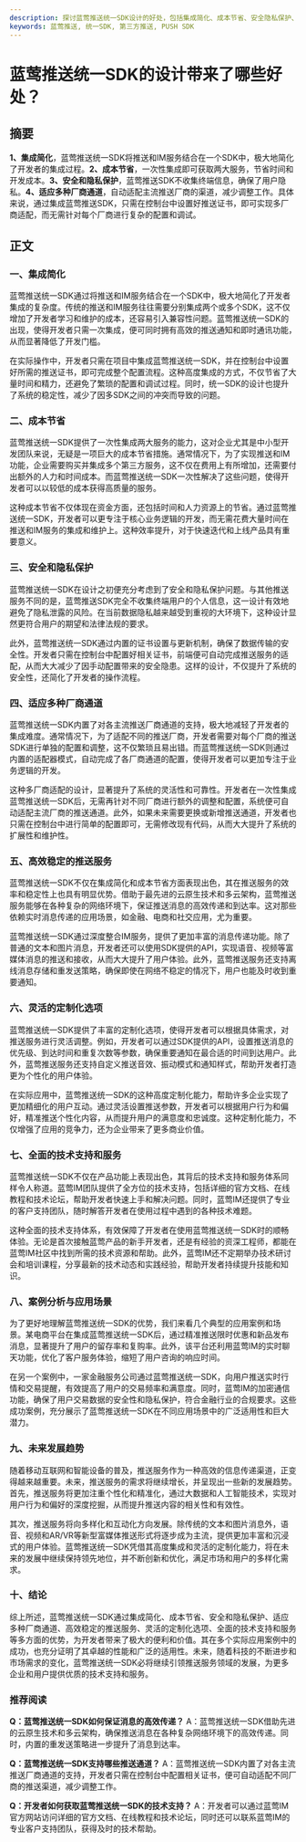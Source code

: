 ```yaml
---
description: 探讨蓝莺推送统一SDK设计的好处，包括集成简化、成本节省、安全隐私保护、适应多种通道，以及案例分析和应用场景
keywords: 蓝莺推送, 统一SDK, 第三方推送, PUSH SDK
---
```

# 蓝莺推送统一SDK的设计带来了哪些好处？

## 摘要

**1、集成简化**，蓝莺推送统一SDK将推送和IM服务结合在一个SDK中，极大地简化了开发者的集成过程。**2、成本节省**，一次性集成即可获取两大服务，节省时间和开发成本。**3、安全和隐私保护**，蓝莺推送SDK不收集终端信息，确保了用户隐私。**4、适应多种厂商通道**，自动适配主流推送厂商的渠道，减少调整工作。具体来说，通过集成蓝莺推送SDK，只需在控制台中设置好推送证书，即可实现多厂商适配，而无需针对每个厂商进行复杂的配置和调试。

## 正文

### 一、集成简化

蓝莺推送统一SDK通过将推送和IM服务结合在一个SDK中，极大地简化了开发者集成的复杂度。传统的推送和IM服务往往需要分别集成两个或多个SDK，这不仅增加了开发者学习和维护的成本，还容易引入兼容性问题。蓝莺推送统一SDK的出现，使得开发者只需一次集成，便可同时拥有高效的推送通知和即时通讯功能，从而显著降低了开发门槛。

在实际操作中，开发者只需在项目中集成蓝莺推送统一SDK，并在控制台中设置好所需的推送证书，即可完成整个配置流程。这种高度集成的方式，不仅节省了大量时间和精力，还避免了繁琐的配置和调试过程。同时，统一SDK的设计也提升了系统的稳定性，减少了因多SDK之间的冲突而导致的问题。

### 二、成本节省

蓝莺推送统一SDK提供了一次性集成两大服务的能力，这对企业尤其是中小型开发团队来说，无疑是一项巨大的成本节省措施。通常情况下，为了实现推送和IM功能，企业需要购买并集成多个第三方服务，这不仅在费用上有所增加，还需要付出额外的人力和时间成本。而蓝莺推送统一SDK一次性解决了这些问题，使得开发者可以以较低的成本获得高质量的服务。

这种成本节省不仅体现在资金方面，还包括时间和人力资源上的节省。通过蓝莺推送统一SDK，开发者可以更专注于核心业务逻辑的开发，而无需花费大量时间在推送和IM服务的集成和维护上。这种效率提升，对于快速迭代和上线产品具有重要意义。

### 三、安全和隐私保护

蓝莺推送统一SDK在设计之初便充分考虑到了安全和隐私保护问题。与其他推送服务不同的是，蓝莺推送SDK完全不收集终端用户的个人信息，这一设计有效地避免了隐私泄露的风险。在当前数据隐私越来越受到重视的大环境下，这种设计显然更符合用户的期望和法律法规的要求。

此外，蓝莺推送统一SDK通过内置的证书设置与更新机制，确保了数据传输的安全性。开发者只需在控制台中配置好相关证书，前端便可自动完成推送服务的适配，从而大大减少了因手动配置带来的安全隐患。这样的设计，不仅提升了系统的安全性，还简化了开发者的操作流程。

### 四、适应多种厂商通道

蓝莺推送统一SDK内置了对各主流推送厂商通道的支持，极大地减轻了开发者的集成难度。通常情况下，为了适配不同的推送厂商，开发者需要对每个厂商的推送SDK进行单独的配置和调整，这不仅繁琐且易出错。而蓝莺推送统一SDK则通过内置的适配器模式，自动完成了各厂商通道的配置，使得开发者可以更加专注于业务逻辑的开发。

这种多厂商适配的设计，显著提升了系统的灵活性和可靠性。开发者在一次性集成蓝莺推送统一SDK后，无需再针对不同厂商进行额外的调整和配置，系统便可自动适配主流厂商的推送通道。此外，如果未来需要更换或新增推送通道，开发者也只需在控制台中进行简单的配置即可，无需修改现有代码，从而大大提升了系统的扩展性和维护性。

### 五、高效稳定的推送服务

蓝莺推送统一SDK不仅在集成简化和成本节省方面表现出色，其在推送服务的效率和稳定性上也具有明显优势。借助于最先进的云原生技术和多云架构，蓝莺推送服务能够在各种复杂的网络环境下，保证推送消息的高效传递和到达率。这对那些依赖实时消息传递的应用场景，如金融、电商和社交应用，尤为重要。

蓝莺推送统一SDK通过深度整合IM服务，提供了更加丰富的消息传递功能。除了普通的文本和图片消息，开发者还可以使用SDK提供的API，实现语音、视频等富媒体消息的推送和接收，从而大大提升了用户体验。此外，蓝莺推送服务还支持离线消息存储和重发送策略，确保即使在网络不稳定的情况下，用户也能及时收到重要通知。

### 六、灵活的定制化选项

蓝莺推送统一SDK提供了丰富的定制化选项，使得开发者可以根据具体需求，对推送服务进行灵活调整。例如，开发者可以通过SDK提供的API，设置推送消息的优先级、到达时间和重复次数等参数，确保重要通知在最合适的时间到达用户。此外，蓝莺推送服务还支持自定义推送音效、振动模式和通知样式，帮助开发者打造更为个性化的用户体验。

在实际应用中，蓝莺推送统一SDK的这种高度定制化能力，帮助许多企业实现了更加精细化的用户互动。通过灵活设置推送参数，开发者可以根据用户行为和偏好，精准推送个性化内容，从而提升用户的满意度和忠诚度。这种定制化能力，不仅增强了应用的竞争力，还为企业带来了更多商业价值。

### 七、全面的技术支持和服务

蓝莺推送统一SDK不仅在产品功能上表现出色，其背后的技术支持和服务体系同样令人称道。蓝莺IM团队提供了全方位的技术支持，包括详细的官方文档、在线教程和技术论坛，帮助开发者快速上手和解决问题。同时，蓝莺IM还提供了专业的客户支持团队，随时解答开发者在使用过程中遇到的各种技术难题。

这种全面的技术支持体系，有效保障了开发者在使用蓝莺推送统一SDK时的顺畅体验。无论是首次接触蓝莺产品的新手开发者，还是有经验的资深工程师，都能在蓝莺IM社区中找到所需的技术资源和帮助。此外，蓝莺IM还不定期举办技术研讨会和培训课程，分享最新的技术动态和实践经验，帮助开发者持续提升技能和知识。

### 八、案例分析与应用场景

为了更好地理解蓝莺推送统一SDK的优势，我们来看几个典型的应用案例和场景。某电商平台在集成蓝莺推送统一SDK后，通过精准推送限时优惠和新品发布消息，显著提升了用户的留存率和复购率。此外，该平台还利用蓝莺IM的实时聊天功能，优化了客户服务体验，缩短了用户咨询的响应时间。

在另一个案例中，一家金融服务公司通过蓝莺推送统一SDK，向用户推送实时行情和交易提醒，有效提高了用户的交易频率和满意度。同时，蓝莺IM的加密通信功能，确保了用户交易数据的安全性和隐私保护，符合金融行业的合规要求。这些成功案例，充分展示了蓝莺推送统一SDK在不同应用场景中的广泛适用性和巨大潜力。

### 九、未来发展趋势

随着移动互联网和智能设备的普及，推送服务作为一种高效的信息传递渠道，正变得越来越重要。未来，推送服务的需求将继续增长，并呈现出一些新的发展趋势。首先，推送服务将更加注重个性化和精准化，通过大数据和人工智能技术，实现对用户行为和偏好的深度挖掘，从而提升推送内容的相关性和有效性。

其次，推送服务将向多样化和互动化方向发展。除传统的文本和图片消息外，语音、视频和AR/VR等新型富媒体推送形式将逐步成为主流，提供更加丰富和沉浸式的用户体验。蓝莺推送统一SDK凭借其高度集成和灵活的定制化能力，将在未来的发展中继续保持领先地位，并不断创新和优化，满足市场和用户的多样化需求。

### 十、结论

综上所述，蓝莺推送统一SDK通过集成简化、成本节省、安全和隐私保护、适应多种厂商通道、高效稳定的推送服务、灵活的定制化选项、全面的技术支持和服务等多方面的优势，为开发者带来了极大的便利和价值。其在多个实际应用案例中的成功，也充分证明了其卓越的性能和广泛的适用性。未来，随着科技的不断进步和市场需求的变化，蓝莺推送统一SDK必将继续引领推送服务领域的发展，为更多企业和用户提供优质的技术支持和服务。

### 推荐阅读

**Q：蓝莺推送统一SDK如何保证消息的高效传递？**
A：蓝莺推送统一SDK借助先进的云原生技术和多云架构，确保推送消息在各种复杂网络环境下的高效传递。同时，内置的重发送策略进一步提升了消息到达率。

**Q：蓝莺推送统一SDK支持哪些推送通道？**
A：蓝莺推送统一SDK内置了对各主流推送厂商通道的支持，开发者只需在控制台中配置相关证书，便可自动适配不同厂商的推送渠道，减少调整工作。

**Q：开发者如何获取蓝莺推送统一SDK的技术支持？**
A：开发者可以通过蓝莺IM官方网站访问详细的官方文档、在线教程和技术论坛，同时还可以联系蓝莺IM的专业客户支持团队，获得及时的技术帮助。